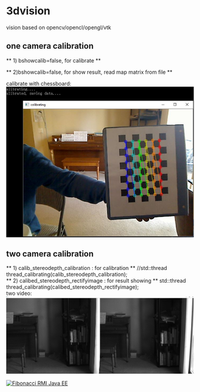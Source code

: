 # 3dvision
 vision based on opencv/opencl/opengl/vtk
 
## one camera calibration
** 1) bshowcalib=false, for calibrate **

** 2)bshowcalib=false,  for show result, read map matrix from file **

calibrate with chessboard: ![GitHub Logo](https://github.com/choybeen/3dvision/blob/main/calibration/Capture.JPG)

## two camera calibration
** 1)  calib_stereodepth_calibration : for calibration **
	//std::thread thread_calibrating(calib_stereodepth_calibration);  
** 2)  calibed_stereodepth_rectifyimage  :  for result showing **
	std::thread thread_calibrating(calibed_stereodepth_rectifyimage);    
two video: ![Alt Text](https://github.com/choybeen/3dvision/blob/main/calibration/Capture5.JPG)

[![Fibonacci RMI Java EE](http://img.youtube.com/vi/nX_inqaAzOI/0.jpg)](https://www.youtube.com/watch?v=nX_inqaAzOI&feature=youtu.be&hd=1 "RMI Fibonacci Java")

